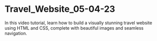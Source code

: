 # Travel_Website_05-04-23
In this video tutorial, learn how to build a visually stunning travel website using HTML and CSS, complete with beautiful images and seamless navigation.
